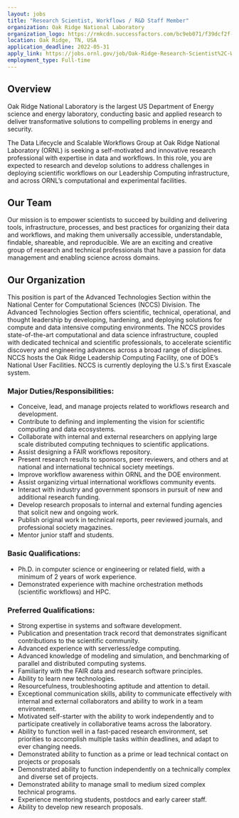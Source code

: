 ```yaml
---
layout: jobs
title: "Research Scientist, Workflows / R&D Staff Member"
organization: Oak Ridge National Laboratory
organization_logo: https://rmkcdn.successfactors.com/bc9eb071/f39dcf2f-8a25-41be-9f40-6.png
location: Oak Ridge, TN, USA
application_deadline: 2022-05-31
apply_link: https://jobs.ornl.gov/job/Oak-Ridge-Research-Scientist%2C-Workflows-R&D-Staff-Member-TN-37830/839093500/
employment_type: Full-time
---
```


## Overview

Oak Ridge National Laboratory is the largest US Department of Energy science and energy laboratory, conducting basic and applied research to deliver transformative solutions to compelling problems in energy and security.

The Data Lifecycle and Scalable Workflows Group at Oak Ridge National Laboratory (ORNL) is seeking a self-motivated and innovative research professional with expertise in data and workflows.  In this role, you are expected to research and develop solutions to address challenges in deploying scientific workflows on our Leadership Computing infrastructure, and across ORNL’s computational and experimental facilities. 

## Our Team

Our mission is to empower scientists to succeed by building and delivering tools, infrastructure, processes, and best practices for organizing their data and workflows, and making them universally accessible, understandable, findable, shareable, and reproducible.  We are an exciting and creative group of research and technical professionals that have a passion for data management and enabling science across domains.

## Our Organization

This position is part of the Advanced Technologies Section within the National Center for Computational Sciences (NCCS) Division.  The Advanced Technologies Section offers scientific, technical, operational, and thought leadership by developing, hardening, and deploying solutions for compute and data intensive computing environments.  The NCCS provides state-of-the-art computational and data science infrastructure, coupled with dedicated technical and scientific professionals, to accelerate scientific discovery and engineering advances across a broad range of disciplines. NCCS hosts the Oak Ridge Leadership Computing Facility, one of DOE’s National User Facilities. NCCS is currently deploying the U.S.’s first Exascale system.

### Major Duties/Responsibilities: 

- Conceive, lead, and manage projects related to workflows research and development.
- Contribute to defining and implementing the vision for scientific computing and data ecosystems.
- Collaborate with internal and external researchers on applying large scale distributed computing techniques to scientific applications.
- Assist designing a FAIR workflows repository.
- Present research results to sponsors, peer reviewers, and others and at national and international technical society meetings.
- Improve workflow awareness within ORNL and the DOE environment.
- Assist organizing virtual international workflows community events.
- Interact with industry and government sponsors in pursuit of new and additional research funding.
- Develop research proposals to internal and external funding agencies that solicit new and ongoing work.
- Publish original work in technical reports, peer reviewed journals, and professional society magazines.
- Mentor junior staff and students.
 
### Basic Qualifications:

- Ph.D. in computer science or engineering or related field, with a minimum of 2 years of work experience.
- Demonstrated experience with machine orchestration methods (scientific workflows) and HPC.
 
### Preferred Qualifications:

- Strong expertise in systems and software development.
- Publication and presentation track record that demonstrates significant contributions to the scientific community.
- Advanced experience with serverless/edge computing.
- Advanced knowledge of modeling and simulation, and benchmarking of parallel and distributed computing systems.
- Familiarity with the FAIR data and research software principles.
- Ability to learn new technologies.
- Resourcefulness, troubleshooting aptitude and attention to detail.
- Exceptional communication skills, ability to communicate effectively with internal and external collaborators and ability to work in a team environment.
- Motivated self-starter with the ability to work independently and to participate creatively in collaborative teams across the laboratory.
- Ability to function well in a fast-paced research environment, set priorities to accomplish multiple tasks within deadlines, and adapt to ever changing needs.
- Demonstrated ability to function as a prime or lead technical contact on projects or proposals
- Demonstrated ability to function independently on a technically complex and diverse set of projects.
- Demonstrated ability to manage small to medium sized complex technical programs.
- Experience mentoring students, postdocs and early career staff.
- Ability to develop new research proposals.
